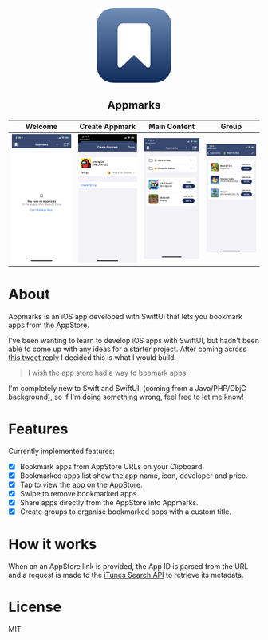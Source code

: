 <p align="center">
<a href="https://github.com/liamcottle/appmarks-ios"><img src="Appmarks.png" width="150"></a>
</p>

<h2 align="center">Appmarks</h2>

Welcome | Create Appmark | Main Content | Group
:-:|:-:|:-:|:-:
![](Screenshots/1_main_empty.png) | ![](Screenshots/2_create_appmark.png) | ![](Screenshots/3_main_content.png) | ![](Screenshots/4_group.png)

# About

Appmarks is an iOS app developed with SwiftUI that lets you bookmark apps from the AppStore.

I've been wanting to learn to develop iOS apps with SwiftUI, but hadn't been able to come up with any ideas for a starter project. After coming across [this tweet reply](https://twitter.com/j_holtslander/status/1355273816847437831) I decided this is what I would build.

> I wish the app store had a way to boomark apps.

I'm completely new to Swift and SwiftUI, (coming from a Java/PHP/ObjC background), so if I'm doing something wrong, feel free to let me know!

# Features

Currently implemented features:

- [x] Bookmark apps from AppStore URLs on your Clipboard.
- [x] Bookmarked apps list show the app name, icon, developer and price.
- [x] Tap to view the app on the AppStore.
- [x] Swipe to remove bookmarked apps.
- [x] Share apps directly from the AppStore into Appmarks.
- [x] Create groups to organise bookmarked apps with a custom title.

# How it works

When an an AppStore link is provided, the App ID is parsed from the URL and a request is made to the [iTunes Search API](https://developer.apple.com/library/archive/documentation/AudioVideo/Conceptual/iTuneSearchAPI/LookupExamples.html) to retrieve its metadata.

# License

MIT